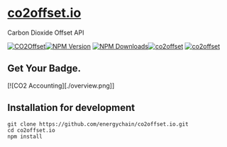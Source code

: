 # [co2offset.io](https://co2offset.io/)
Carbon Dioxide Offset API

[![CO2Offset](https://api.corrently.io/v2.0/ghgmanage/statusimg?host=npm-co2offset.io&svg=1)](https://co2offset.io/badge.html?host=npm-co2offset.io)[![NPM Version](http://img.shields.io/npm/v/co2offset.io.svg?style=flat)](https://www.npmjs.org/package/co2offset.io)
[![NPM Downloads](https://img.shields.io/npm/dm/co2offset.io.svg?style=flat)](https://npmcharts.com/compare/co2offset.io?minimal=true)[![co2offset](https://snapcraft.io/co2offset/badge.svg)](https://snapcraft.io/co2offset)
[![co2offset](https://snapcraft.io/co2offset/trending.svg?name=0)](https://snapcraft.io/co2offset)

## Get Your Badge.

[![CO2 Accounting][./overview.png]]


## Installation for development
```
git clone https://github.com/energychain/co2offset.io.git
cd co2offset.io
npm install
```
